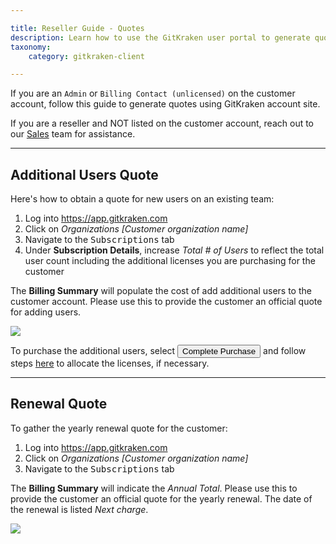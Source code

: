 ```yaml
---

title: Reseller Guide - Quotes
description: Learn how to use the GitKraken user portal to generate quotes
taxonomy:
    category: gitkraken-client

---
```


If you are an `Admin` or `Billing Contact (unlicensed)` on the customer account, follow this guide to generate quotes using GitKraken account site.


<div class='callout callout--warning'>
    <p> If you are a reseller and NOT listed on the customer account, reach out to our <a href="mailto:sales@gitkraken.com">Sales</a> team for assistance. </p>
</div>

***

## Additional Users Quote

Here's how to obtain a quote for new users on an existing team:

1. Log into <a href="https://app.gitkraken.com" target="_blank">https://app.gitkraken.com</a>
2. Click on <em class="context-menu">Organizations  <i class="fa fa-caret-right"></i> [Customer organization name]</em>
3. Navigate to the <kbd>Subscriptions</kbd> tab
4. Under <strong>Subscription Details</strong>, increase *Total # of Users* to reflect the total user count including the additional licenses you are purchasing for the customer

The <strong>Billing Summary</strong> will populate the cost of add additional users to the customer account. Please use this to provide the customer an official quote for adding users.

<img src="/wp-content/uploads/prorated-charge.png" class="img-responsive center img-bordered">

To purchase the additional users, select <button class='button button--success button--ui button--nolink'>Complete Purchase</button> and follow steps <a href="/account/organizations/#allocating-licenses">here</a> to allocate the licenses, if necessary.

***

## Renewal Quote

To gather the yearly renewal quote for the customer:

1. Log into <a href="https://app.gitkraken.com" target="_blank">https://app.gitkraken.com</a>
2. Click on <em class="context-menu">Organizations  <i class="fa fa-caret-right"></i> [Customer organization name]</em>
3. Navigate to the <kbd>Subscriptions</kbd> tab

The <strong>Billing Summary</strong> will indicate the *Annual Total*. Please use this to provide the customer an official quote for the yearly renewal. The date of the renewal is listed *Next charge*.

<img src="/wp-content/uploads/yearly-renewal.png" class="img-responsive center img-bordered">
